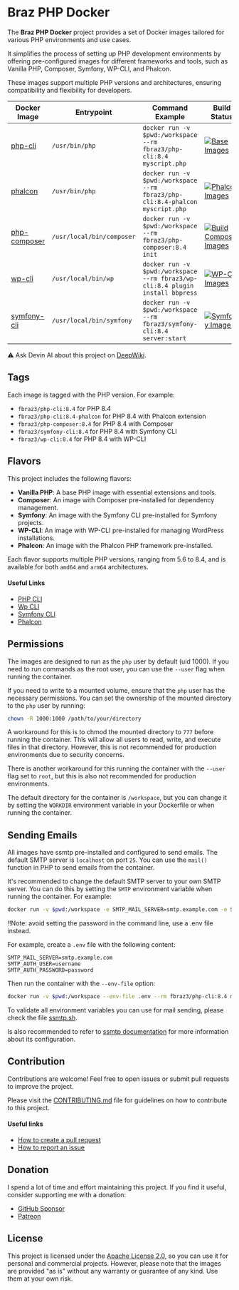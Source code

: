 # Braz PHP Docker

The **Braz PHP Docker** project provides a set of Docker images tailored for various PHP environments and use cases.

It simplifies the process of setting up PHP development environments by offering pre-configured images for different frameworks and tools, such as Vanilla PHP, Composer, Symfony, WP-CLI, and Phalcon.

These images support multiple PHP versions and architectures, ensuring compatibility and flexibility for developers.


| Docker Image                                                 | Entrypoint                | Command Example                                                               | Build Status                                                                                                                                                                                           |
|--------------------------------------------------------------|---------------------------|-------------------------------------------------------------------------------|--------------------------------------------------------------------------------------------------------------------------------------------------------------------------------------------------------|
| [php-cli](https://hub.docker.com/r/fbraz3/php-cli)           | `/usr/bin/php`            | `docker run -v $pwd:/workspace --rm fbraz3/php-cli:8.4 myscript.php`          | [![Base Images](https://github.com/fbraz3/php-base-docker/actions/workflows/base-images.yml/badge.svg)](https://github.com/fbraz3/php-base-docker/actions/workflows/base-images.yml)             |
| [phalcon](https://hub.docker.com/r/fbraz3/php-cli)           | `/usr/bin/php`            | `docker run -v $pwd:/workspace --rm fbraz3/php-cli:8.4-phalcon myscript.php`  | [![Phalcon Images](https://github.com/fbraz3/php-base-docker/actions/workflows/phalcon-images.yml/badge.svg)](https://github.com/fbraz3/php-base-docker/actions/workflows/phalcon-images.yml)    |
| [php-composer](https://hub.docker.com/r/fbraz3/php-composer) | `/usr/local/bin/composer` | `docker run -v $pwd:/workspace --rm fbraz3/php-composer:8.4 init`             | [![Build Composer Images](https://github.com/fbraz3/php-base-docker/actions/workflows/composer-images.yml/badge.svg)](https://github.com/fbraz3/php-base-docker/actions/workflows/composer-images.yml) |
| [wp-cli](https://hub.docker.com/r/fbraz3/wp-cli)             | `/usr/local/bin/wp`       | `docker run -v $pwd:/workspace --rm fbraz3/wp-cli:8.4 plugin install bbpress` | [![WP-Cli Images](https://github.com/fbraz3/php-base-docker/actions/workflows/wp-cli-images.yml/badge.svg)](https://github.com/fbraz3/php-base-docker/actions/workflows/wp-cli-images.yml)       |
| [symfony-cli](https://hub.docker.com/r/fbraz3/symfony-cli)   | `/usr/local/bin/symfony`  | `docker run -v $pwd:/workspace --rm fbraz3/symfony-cli:8.4 server:start`      | [![Symfony Images](https://github.com/fbraz3/php-base-docker/actions/workflows/symfony-images.yml/badge.svg)](https://github.com/fbraz3/php-base-docker/actions/workflows/symfony-images.yml)    |

⚠️ Ask Devin AI about this project on [DeepWiki](https://deepwiki.com/fbraz3/php-base-docker).

## Tags

Each image is tagged with the PHP version. For example:
- `fbraz3/php-cli:8.4` for PHP 8.4
- `fbraz3/php-cli:8.4-phalcon` for PHP 8.4 with Phalcon extension
- `fbraz3/php-composer:8.4` for PHP 8.4 with Composer
- `fbraz3/symfony-cli:8.4` for PHP 8.4 with Symfony CLI
- `fbraz3/wp-cli:8.4` for PHP 8.4 with WP-CLI

## Flavors

This project includes the following flavors:

- **Vanilla PHP**: A base PHP image with essential extensions and tools.
- **Composer**: An image with Composer pre-installed for dependency management.
- **Symfony**: An image with the Symfony CLI pre-installed for Symfony projects.
- **WP-CLI**: An image with WP-CLI pre-installed for managing WordPress installations.
- **Phalcon**: An image with the Phalcon PHP framework pre-installed.

Each flavor supports multiple PHP versions, ranging from 5.6 to 8.4, and is available for both `amd64` and `arm64` architectures.

#### Useful Links
- [PHP CLI](https://www.php.net/manual/en/features.commandline.php)
- [Wp CLI](https://wp-cli.org/)
- [Symfony CLI](https://symfony.com/download)
- [Phalcon](https://phalcon.io/)

## Permissions

The images are designed to run as the `php` user by default (uid 1000). If you need to run commands as the root user, you can use the `--user` flag when running the container.

If you need to write to a mounted volume, ensure that the `php` user has the necessary permissions. You can set the ownership of the mounted directory to the `php` user by running:

```sh
chown -R 1000:1000 /path/to/your/directory
```

A workaround for this is to chmod the mounted directory to `777` before running the container. This will allow all users to read, write, and execute files in that directory. However, this is not recommended for production environments due to security concerns.

There is another workaround for this running the container with the `--user` flag set to `root`, but this is also not recommended for production environments.

The default directory for the container is `/workspace`, but you can change it by setting the `WORKDIR` environment variable in your Dockerfile or when running the container.

## Sending Emails

All images have ssmtp pre-installed and configured to send emails. The default SMTP server is `localhost` on port `25`. You can use the `mail()` function in PHP to send emails from the container.

It's recommended to change the default SMTP server to your own SMTP server. You can do this by setting the `SMTP` environment variable when running the container. For example:

```sh
docker run -v $pwd:/workspace -e SMTP_MAIL_SERVER=smtp.example.com -e SMTP_AUTH_USER=username -e SMTP_AUTH_PASSWORD=password --rm fbraz3/php-cli:8.4 mail_sending.php
```

‼️Note: avoid setting the password in the command line, use a .env file instead.

For example, create a `.env` file with the following content:

```env
SMTP_MAIL_SERVER=smtp.example.com
SMTP_AUTH_USER=username
SMTP_AUTH_PASSWORD=password
```

Then run the container with the `--env-file` option:

```sh
docker run -v $pwd:/workspace --env-file .env --rm fbraz3/php-cli:8.4 mail_sending.php
```

To validate all environment variables you can use for mail sending, please check the file [ssmtp.sh](./assets/startup/ssmtp.sh).

Is also recommended to refer to [ssmtp documentation](https://wiki.archlinux.org/title/SSMTP) for more information about its configuration.

## Contribution

Contributions are welcome! Feel free to open issues or submit pull requests to improve the project.

Please visit the [CONTRIBUTING.md](CONTRIBUTING.md) file for guidelines on how to contribute to this project.

#### Useful links
- [How to create a pull request](https://docs.github.com/pt/pull-requests/collaborating-with-pull-requests/proposing-changes-to-your-work-with-pull-requests/creating-a-pull-request)
- [How to report an issue](https://docs.github.com/pt/issues/tracking-your-work-with-issues/creating-an-issue)

## Donation

I spend a lot of time and effort maintaining this project. If you find it useful, consider supporting me with a donation:
- [GitHub Sponsor](https://github.com/sponsors/fbraz3)
- [Patreon](https://www.patreon.com/fbraz3)

## License

This project is licensed under the [Apache License 2.0](LICENSE), so you can use it for personal and commercial projects. However, please note that the images are provided "as is" without any warranty or guarantee of any kind. Use them at your own risk.
